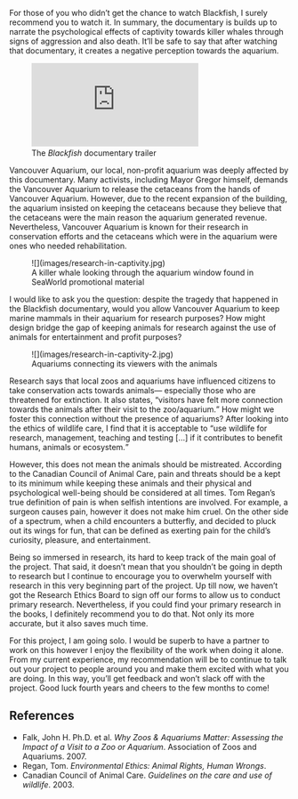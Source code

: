 For those of you who didn’t get the chance to watch <cide>Blackfish</cite>, I surely recommend you to watch it. In summary, the documentary is builds up to narrate the psychological effects of captivity towards killer whales through signs of aggression and also death. It’ll be safe to say that after watching that documentary, it creates a negative perception towards the aquarium.

<figure>
<div class="embed-container"><iframe src="http://www.youtube.com/embed/fLOeH-Oq_1Y?modestbranding=1&showinfo=0&autohide=1&color=white&theme=light" frameborder="0" allowfullscreen></iframe></div>
<figcaption>The <cite>Blackfish</cite> documentary trailer</figcaption>
</figure>

Vancouver Aquarium, our local, non-profit aquarium was deeply affected by this documentary. Many activists, including Mayor Gregor himself, demands the Vancouver Aquarium to release the cetaceans from the hands of Vancouver Aquarium. However, due to the recent expansion of the building, the aquarium insisted on keeping the cetaceans because they believe that the cetaceans were the main reason the aquarium generated revenue. Nevertheless, Vancouver Aquarium is known for their research in conservation efforts and the cetaceans which were in the aquarium were ones who needed rehabilitation.

<figure class="figure--aside">
![](images/research-in-captivity.jpg)
<figcaption>A killer whale looking through the aquarium window found in SeaWorld promotional material</figcaption>
</figure>

I would like to ask you the question: despite the tragedy that happened in the <cide>Blackfish</cite> documentary, would you allow Vancouver Aquarium to keep marine mammals in their aquarium for research purposes? How might design bridge the gap of keeping animals for research against the use of animals for entertainment and profit purposes?

<figure class="figure--aside">
![](images/research-in-captivity-2.jpg)
<figcaption>Aquariums connecting its viewers with the animals</figcaption>
</figure>

Research says that  local zoos and aquariums have influenced citizens to take conservation acts towards animals— especially those who are threatened for extinction. It also states, <q>visitors have felt more connection towards the animals after their visit to the zoo/aquarium.</q> How might we foster this connection without the presence of aquariums? After looking into the ethics of wildlife care, I find that it is acceptable to <q>use wildlife for research, management, teaching and testing [...] if it contributes to benefit humans, animals or ecosystem.</q>

<div data-pullquote="How might design bridge the gap of keeping animals for research against the use of animals for entertainment and profit purposes?"></div>

However, this does not mean the animals should be mistreated. According to the Canadian Council of Animal Care, pain and threats should be a kept to its minimum while keeping these animals and their physical and psychological well-being should be considered at all times. Tom Regan’s true definition of pain is when selfish intentions are involved. For example, a surgeon causes pain, however it does not make him cruel. On the other side of a spectrum, when a child encounters a butterfly, and decided to pluck out its wings for fun, that can be defined as exerting pain for the child’s curiosity, pleasure, and entertainment.

Being so immersed in research, its hard to keep track of the main goal of the project. That said, it doesn’t mean that you shouldn’t be going in depth to research but I continue to encourage you to overwhelm yourself with research in this very beginning part of the project. Up till now, we haven’t got the Research Ethics Board to sign off our forms to allow us to conduct primary research. Nevertheless, if you could find your primary research in the books, I definitely recommend you to do that. Not only its more accurate, but it also saves much time.

For this project, I am going solo. I would be superb to have a partner to work on this however I enjoy the flexibility of the work when doing it alone. From my current experience, my recommendation will be to continue to talk out your project to people around you and make them excited with what you are doing. In this way, you’ll get feedback and won’t slack off with the project. Good luck fourth years and cheers to the few months to come!

## References

- Falk, John H.  Ph.D. et al. <cite>Why Zoos & Aquariums Matter: Assessing the Impact of a Visit to a Zoo or Aquarium</cite>. Association of Zoos and Aquariums. 2007.
- Regan, Tom. <cite>Environmental Ethics: Animal Rights, Human Wrongs</cite>.
- Canadian Council of Animal Care. <cite>Guidelines on the care and use of wildlife</cite>. 2003.
